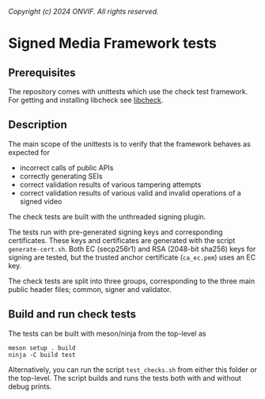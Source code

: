 *Copyright (c) 2024 ONVIF. All rights reserved.*

# Signed Media Framework tests

## Prerequisites
The repository comes with unittests which use the check test framework. For getting and
installing libcheck see [libcheck](https://libcheck.github.io/check/).

## Description
The main scope of the unittests is to verify that the framework behaves as expected for
- incorrect calls of public APIs
- correctly generating SEIs
- correct validation results of various tampering attempts
- correct validation results of various valid and invalid operations of a signed video

The check tests are built with the unthreaded signing plugin.

The tests run with pre-generated signing keys and corresponding certificates. These keys
and certificates are generated with the script `generate-cert.sh`. Both EC (secp256r1) and
RSA (2048-bit sha256) keys for signing are tested, but the trusted anchor certificate
(`ca_ec.pem`) uses an EC key.

The check tests are split into three groups, corresponding to the three main public header
files; common, signer and validator.

## Build and run check tests
The tests can be built with meson/ninja from the top-level as
```
meson setup . build
ninja -C build test
```
Alternatively, you can run the script `test_checks.sh` from either this folder or the
top-level. The script builds and runs the tests both with and without debug prints.
